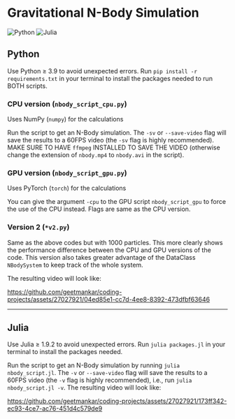 # Gravitational N-Body Simulation
![Python](https://img.shields.io/badge/python-3670A0?style=for-the-badge&logo=python&logoColor=ffdd54)
![Julia](https://img.shields.io/badge/-Julia-9558B2?style=for-the-badge&logo=julia&logoColor=white)

## Python
Use Python $\geq$ 3.9 to avoid unexpected errors. Run `pip install -r requirements.txt` in your terminal to install the packages needed to run BOTH scripts.

### CPU version (`nbody_script_cpu.py`)

Uses NumPy (`numpy`) for the calculations

Run the script to get an N-Body simulation. The `-sv` or `--save-video` flag will save the results to a 60FPS video (the `-sv` flag is highly recommended). MAKE SURE TO HAVE `ffmpeg` INSTALLED TO SAVE THE VIDEO (otherwise change the extension of `nbody.mp4` to `nbody.avi` in the script).

### GPU version (`nbody_script_gpu.py`)

Uses PyTorch (`torch`) for the calculations

You can give the argument `-cpu` to the GPU script `nbody_script_gpu` to force the use of the CPU instead. Flags are same as the CPU version.

### Version 2 (`*v2.py`)

Same as the above codes but with $1000$ particles. This more clearly shows the performance difference between the CPU and GPU versions of the code. This version also takes greater advantage of the DataClass `NBodySystem` to keep track of the whole system.

The resulting video will look like:



https://github.com/geetmankar/coding-projects/assets/27027921/04ed85e1-cc7d-4ee8-8392-473dfbf63646



---

## Julia
Use Julia $\geq$ 1.9.2 to avoid unexpected errors. Run `julia packages.jl` in your terminal to install the packages needed.

Run the script to get an N-Body simulation by running `julia nbody_script.jl`. The `-v` or `--save-video` flag will save the results to a 60FPS video (the `-v` flag is highly recommended), i.e., run `julia nbody_script.jl -v`. The resulting video will look like:

https://github.com/geetmankar/coding-projects/assets/27027921/173ff342-ec93-4ce7-ac76-451d4c579de9


